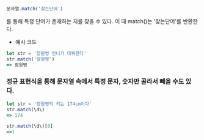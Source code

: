 
```javascript
문자열.match('찾는단어')
```
를 통해 특정 단어가 존재하는 지를 찾을 수 있다. 이 때 match()는 '찾는단어'를 반환한다.

- 예시 코드
```javascript
let str = '장원영 언니가 데뷔한다'
str.match('장원영') 
=> 장원영
```

### 정규 표현식을 통해 문자열 속에서 특정 문자, 숫자만 골라서 빼올 수도 있다.

```javascript
let str = '장원영의 키는 174cm이다'
str.match(\d\)
=> 174

str.match(\d\)[0]
=>1

```
